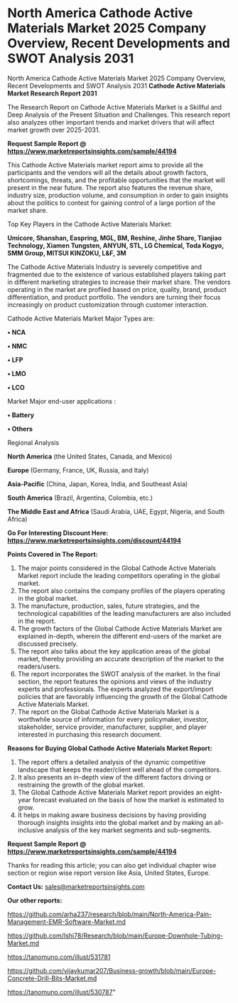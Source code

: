 # North America Cathode Active Materials Market 2025 Company Overview, Recent Developments and SWOT Analysis 2031
North America Cathode Active Materials Market 2025 Company Overview, Recent Developments and SWOT Analysis 2031
<strong>Cathode Active Materials Market Research Report 2031</strong>

The Research Report on Cathode Active Materials Market is a Skillful and Deep Analysis of the Present Situation and Challenges. This research report also analyzes other important trends and market drivers that will affect market growth over 2025-2031.

<strong>Request Sample Report @ <a href=https://www.marketreportsinsights.com/sample/44194>https://www.marketreportsinsights.com/sample/44194</a></strong>

This Cathode Active Materials market report aims to provide all the participants and the vendors will all the details about growth factors, shortcomings, threats, and the profitable opportunities that the market will present in the near future. The report also features the revenue share, industry size, production volume, and consumption in order to gain insights about the politics to contest for gaining control of a large portion of the market share.

Top Key Players in the Cathode Active Materials Market:

<strong>Umicore, Shanshan, Easpring, MGL, BM, Reshine, Jinhe Share, Tianjiao Technology, Xiamen Tungsten, ANYUN, STL, LG Chemical, Toda Kogyo, SMM Group, MITSUI KINZOKU, L&F, 3M</strong>

The Cathode Active Materials Industry is severely competitive and fragmented due to the existence of various established players taking part in different marketing strategies to increase their market share. The vendors operating in the market are profiled based on price, quality, brand, product differentiation, and product portfolio. The vendors are turning their focus increasingly on product customization through customer interaction.

Cathode Active Materials Market Major Types are:

<strong>•  NCA

•  NMC

•  LFP

•  LMO

•  LCO</strong>

Market Major end-user applications :

<strong>•  Battery

•  Others</strong>

Regional Analysis

</u><strong><b>North America</b></strong> (the United States, Canada, and Mexico)

<strong><b>Europe </b></strong>(Germany, France, UK, Russia, and Italy)

<strong><b>Asia-Pacific</b></strong> (China, Japan, Korea, India, and Southeast Asia)

<strong><b>South America</b></strong> (Brazil, Argentina, Colombia, etc.)

<strong><b>The Middle East and Africa</b></strong> (Saudi Arabia, UAE, Egypt, Nigeria, and South Africa)

<strong>Go For Interesting Discount Here: <a href=https://www.marketreportsinsights.com/discount/44194>https://www.marketreportsinsights.com/discount/44194</a></strong>

<strong>Points Covered in The Report:</strong>
<ol>
  <li>The major points considered in the Global Cathode Active Materials Market report include the leading competitors operating in the global market.</li>
  <li>The report also contains the company profiles of the players operating in the global market.</li>
  <li>The manufacture, production, sales, future strategies, and the technological capabilities of the leading manufacturers are also included in the report.</li>
  <li>The growth factors of the Global Cathode Active Materials Market are explained in-depth, wherein the different end-users of the market are discussed precisely.</li>
  <li>The report also talks about the key application areas of the global market, thereby providing an accurate description of the market to the readers/users.</li>
  <li>The report incorporates the SWOT analysis of the market. In the final section, the report features the opinions and views of the industry experts and professionals. The experts analyzed the export/import policies that are favorably influencing the growth of the Global Cathode Active Materials Market.</li>
  <li>The report on the Global Cathode Active Materials Market is a worthwhile source of information for every policymaker, investor, stakeholder, service provider, manufacturer, supplier, and player interested in purchasing this research document.</li>
</ol>
<strong>Reasons for Buying Global Cathode Active Materials Market Report:</strong>

<ol>
  <li>The report offers a detailed analysis of the dynamic competitive landscape that keeps the reader/client well ahead of the competitors.</li>
  <li>It also presents an in-depth view of the different factors driving or restraining the growth of the global market.</li>
  <li>The Global Cathode Active Materials Market report provides an eight-year forecast evaluated on the basis of how the market is estimated to grow.</li>
  <li>It helps in making aware business decisions by having providing thorough insights insights into the global market and by making an all-inclusive analysis of the key market segments and sub-segments.</li>
</ol>
<strong>Request Sample Report @ <a href=https://www.marketreportsinsights.com/sample/44194>https://www.marketreportsinsights.com/sample/44194</a></strong>


Thanks for reading this article; you can also get individual chapter wise section or region wise report version like Asia, United States, Europe.

<strong>Contact Us:</strong>
sales@marketreportsinsights.com

<strong>Our other reports:</strong>

<a href=https://github.com/arha237/research/blob/main/North-America-Pain-Management-EMR-Software-Market.md>https://github.com/arha237/research/blob/main/North-America-Pain-Management-EMR-Software-Market.md</a>

<a href=https://github.com/Ishi78/Research/blob/main/Europe-Downhole-Tubing-Market.md>https://github.com/Ishi78/Research/blob/main/Europe-Downhole-Tubing-Market.md</a>

<a href=https://tanomuno.com/illust/531781>https://tanomuno.com/illust/531781</a>

<a href=https://github.com/vijaykumar207/Business-growth/blob/main/Europe-Concrete-Drill-Bits-Market.md>https://github.com/vijaykumar207/Business-growth/blob/main/Europe-Concrete-Drill-Bits-Market.md</a>

<a href=https://tanomuno.com/illust/530787>https://tanomuno.com/illust/530787</a>"
